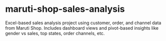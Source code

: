 # maruti-shop-sales-analysis
Excel-based sales analysis project using customer, order, and channel data from Maruti Shop. Includes dashboard views and pivot-based insights like gender vs sales, top states, order channels, etc.
